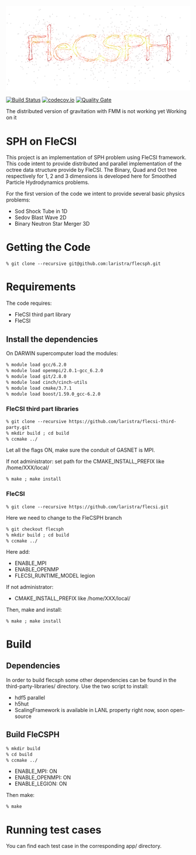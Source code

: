 ![logo](doc/flecsph_logo_bg.png)

[![Build Status](https://travis-ci.org/laristra/flecsph.svg?branch=master)](https://travis-ci.org/laristra/flecsph)
[![codecov.io](https://codecov.io/github/laristra/flecsph/coverage.svg?branch=master)](https://codecov.io/github/laristra/flecsph?branch=master)
[![Quality Gate](https://sonarqube.com/api/badges/gate?key=flecsph%3A%2Fmaster)](https://sonarqube.com/dashboard?id=flecsph%3A%2Fmaster)


<aside class="warning">
The distributed version of gravitation with FMM is not working yet
Working on it
</aside>

# SPH on FleCSI 

This project is an implementation of SPH problem using FleCSI framework.
This code intent to provide distributed and parallel implementation of the octree data structure provide by FleCSI. 
The Binary, Quad and Oct tree respectively for 1, 2 and 3 dimensions is developed here for Smoothed Particle Hydrodynamics problems.

For the first version of the code we intent to provide several basic physics problems: 

- Sod Shock Tube in 1D
- Sedov Blast Wave 2D
- Binary Neutron Star Merger 3D  

# Getting the Code 

    % git clone --recursive git@github.com:laristra/flecsph.git

# Requirements

The code requires:

- FleCSI third part library 
- FleCSI 

## Install the dependencies 

On DARWIN supercomputer load the modules: 

    % module load gcc/6.2.0
    % module load openmpi/2.0.1-gcc_6.2.0
    % module load git/2.8.0
    % module load cinch/cinch-utils
    % module load cmake/3.7.1
    % module load boost/1.59.0_gcc-6.2.0

### FleCSI third part libraries

    % git clone --recursive https://github.com/laristra/flecsi-third-party.git
    % mkdir build ; cd build
    % ccmake ../

Let all the flags ON, make sure the conduit of GASNET is MPI. 

If not administrator: set path for the CMAKE_INSTALL_PREFIX like /home/XXX/local/

    % make ; make install 

### FleCSI 

    % git clone --recursive https://github.com/laristra/flecsi.git

Here we need to change to the FleCSPH branch 

    % git checkout flecsph 
    % mkdir build ; cd build 
    % ccmake ../

Here add:
- ENABLE_MPI 
- ENABLE_OPENMP 
- FLECSI_RUNTIME_MODEL legion

If not administrator:  
- CMAKE_INSTALL_PREFIX like /home/XXX/local/

Then, make and install: 

    % make ; make install 

# Build 

## Dependencies

In order to build flecsph some other dependencies can be found in the third-party-libraries/ directory. 
Use the two script to install:
- hdf5 parallel
- h5hut
- ScalingFramework is available in LANL property right now, soon open-source

## Build FleCSPH

    % mkdir build
    % cd build 
    % ccmake ../ 

- ENABLE_MPI: ON
- ENABLE_OPENMPI: ON
- ENABLE_LEGION: ON

Then make:

    % make
    
 # Running test cases 
 
 You can find each test case in the corresponding app/ directory. 
